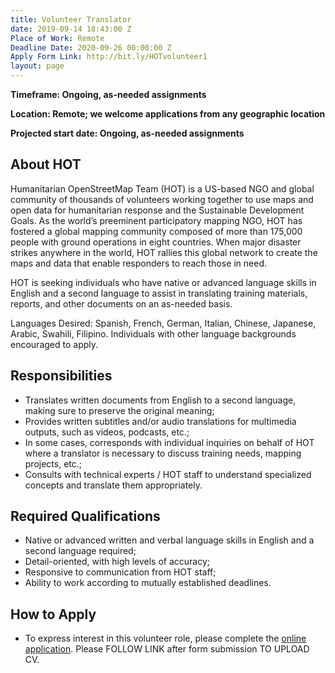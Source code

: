 ```yaml
---
title: Volunteer Translator
date: 2019-09-14 18:43:00 Z
Place of Work: Remote
Deadline Date: 2020-09-26 00:00:00 Z
Apply Form Link: http://bit.ly/HOTvolunteer1
layout: page
---
```


**Timeframe: Ongoing, as-needed assignments**

**Location: Remote; we welcome applications from any geographic location**

**Projected start date: Ongoing, as-needed assignments**

## About HOT
Humanitarian OpenStreetMap Team (HOT) is a US-based NGO and global community of thousands of volunteers working together to use maps and open data for humanitarian response and the Sustainable Development Goals. As the world’s preeminent participatory mapping NGO, HOT has fostered a global mapping community composed of more than 175,000 people with ground operations in eight countries. When major disaster strikes anywhere in the world, HOT rallies this global network to create the maps and data that enable responders to reach those in need.

HOT is seeking individuals who have native or advanced language skills in English and a second language to assist in translating training materials, reports, and other documents on an as-needed basis. 

Languages Desired: Spanish, French, German, Italian, Chinese, Japanese, Arabic, Swahili, Filipino. Individuals with other language backgrounds encouraged to apply.

## Responsibilities 
* Translates written documents from English to a second language, making sure to preserve the original meaning;
* Provides written subtitles and/or audio translations for multimedia outputs, such as videos, podcasts, etc.;
* In some cases, corresponds with individual inquiries on behalf of HOT where a translator is necessary to discuss training needs, mapping projects, etc.;
* Consults with technical experts / HOT staff to understand specialized concepts and translate them appropriately.

## Required Qualifications
* Native or advanced written and verbal language skills in English and a second language required;
* Detail-oriented, with high levels of accuracy;
* Responsive to communication from HOT staff;
* Ability to work according to mutually established deadlines.

## How to Apply
* To express interest in this volunteer role, please complete the [online application](http://bit.ly/HOTvolunteer1). Please FOLLOW LINK after form submission TO UPLOAD CV.